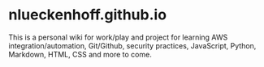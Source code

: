 # nlueckenhoff.github.io
This is a personal wiki for work/play and project for learning AWS integration/automation, Git/Github, security practices, JavaScript, Python, Markdown, HTML, CSS and more to come.
